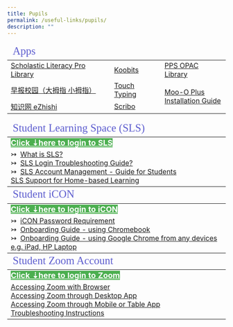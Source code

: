 ```yaml
---
title: Pupils
permalink: /useful-links/pupils/
description: ""
---
```

<table>
<thead>
	<tr ><td colspan=3 style="font-family:impact; font-size:25px; color:rgb(94,94,207)">Apps</td></tr>
	</thead>
	<tbody>
		<tr>
			<td style="border: solid 0px black"><a href="https://slz02.scholasticlearningzone.com/resources/dp-int/dist/#/login3/SGPDT3K" target="_blank">Scholastic Literacy Pro Library</a></td>
			<td style="border: solid 0px black"><a href="https://member.koobits.com/" target="_blank">Koobits</a></td>
			<td style="border: solid 0px black"><a href="https://schoolibrary.moe.edu.sg/punggolpri/cgi-bin/spydus.exe/MSGTRN/WPAC/HOME" target="_blank">PPS OPAC Library</a></td>
		</tr>
		<tr style="border: solid 0px black">
			<td style="border: solid 0px black"><a href="https://zbschools.sg/" target="_blank">早报校园（大拇指 小拇指）</a></td>
			<td style="border: solid 0px black"><a href="http://www.mindclickonline.com/" target="_blank">Touch Typing</a></td>
			<td rowspan=2 style="border: solid 0px black"><a href="https://plus.moo-o.com/" target="_blank">Moo-O Plus</a><br>	
					<a href="/files/MooO_Student_Installation_Guide2020.pdf" target="_blank" class="noicon">Installation Guide</a></td>
		</tr>
				<tr>
					<td style="border: solid 0px black"><a href="https://www.ezhishi.net/Contents/" target="_blank">知识网 eZhishi</a></td>		
					<td style="border: solid 0px black"><a href="https://www.literatu.com" target="_blank">Scribo</a></td>
					</tr>		
	</tbody>
	</table>
<table>
<thead>
	<tr><td style="font-family:impact; font-size:25px; color:rgb(94,94,207)">Student Learning Space (SLS)</td></tr>
</thead>
<tbody>
		<tr><td style="border: solid 0px black"><a href="https://learning.moe.edu.sg/" target="_blank" style="font-weight:bold; font-size:18px; background-color: #4CAF50; color:white">Click &#8675;here to login to SLS</a></td></tr>
	<tr><td>
			&#8611;&nbsp;&nbsp;<a href="https://www.youtube.com/watch?v=eKIHRVWxYPI" target="_blank">What is SLS?</a><br>
			&#8611;&nbsp;&nbsp;<a href="https://static.learning.moe.edu.sg/UserGuide/login-troubleshooting.html" target="_blank">SLS Login Troubleshooting Guide?</a><br>
			&#8611;&nbsp;&nbsp;<a href="http://shorturl.at/kuPV4" target="_blank">SLS Account Management - Guide for Students</a><br>
			<a href="/files/SLS_Support_for_HBL.pdf">SLS Support for Home-based Learning</a>
			</td>
		</tr>
</tbody>
<!--</table>-->

<!--<table>-->
<thead>
	<tr><td style="font-family:impact; font-size:25px; color:rgb(94,94,207)">Student iCON</td></tr>
</thead>
<tbody>
		<tr>
			<td style="border: solid 0px black"><a href="https://workspace.google.com/dashboard" target="_blank" style="font-weight:bold; font-size:18px; background-color: #4CAF50; color:white">Click &#8675;here to login to iCON</a>
			</td></tr>
	<tr>
		<td>	
			&#8611;&nbsp;&nbsp;<a href="https://drive.google.com/file/d/1GjW93FmNQh-KE_ZFXEla6WhfwilkJlPV/view?usp=sharing" target="_blank">iCON Password Requirement</a><br>
			&#8611;&nbsp;&nbsp;<a href="https://drive.google.com/file/d/1xfODmtFNFVDerq98M8DEz0lOUSBk2-o0/view" target="_blank">Onboarding Guide - using Chromebook</a><br>
					&#8611;&nbsp;&nbsp;<a href="https://drive.google.com/file/d/1kACPz5QDLl_LtL3YdZDgOwqEP7Tsju2g/view" target="_blank">Onboarding Guide - using Google Chrome from any devices e.g. iPad, HP Laptop</a>
		</td>
	</tr>
</tbody>
<!--</table>-->

<!--<table>-->
<thead>
	<tr >
		<td colspan=2 style="font-family:impact; font-size:25px; color:rgb(94,94,207)">Student Zoom Account</td>
	</tr>
</thead>
<tbody>
		<tr>
			<td style="border: solid 0px black"><a href="https://students-edu-sg.zoom.us/" target="_blank" style="font-weight:bold; font-size:18px; background-color: #4CAF50; color:white">Click &#8675;here to login to Zoom</a></td>
	</tr>
	<tr>
		<td>
			<a href="/files/Access_Zoom_Browser.pdf" target="_blank">Accessing Zoom with Browser</a><br>
			<a href="/files/Access_Zoom_DesktopApp.pdf" target="_blank">Accessing Zoom through Desktop App</a><br>
			<a href="/files/Access_Zoom_Mobile_TabletApp.pdf" target="_blank">Accessing Zoom through Mobile or Table App</a><br>
		<a href="/files/Zoom_Troubleshooting.pdf" target="_blank">Troubleshooting Instructions</a>
	</td>
		</tr>
</tbody>
</table>
